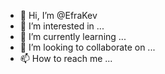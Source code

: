 - 👋 Hi, I’m @EfraKev
- 👀 I’m interested in ...
- 🌱 I’m currently learning ...
- 💞️ I’m looking to collaborate on ...
- 📫 How to reach me ...

<!---
EfraKev/EfraKev is a ✨ special ✨ repository because its `README.md` (this file) appears on your GitHub profile.
You can click the Preview link to take a look at your changes.
--->
